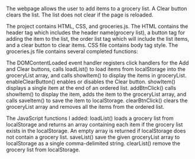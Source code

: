 
The webpage allows the user to add items to a grocery list. A Clear button clears the list. The list does not clear if the page is reloaded. 

The project contains HTML, CSS, and groceries.js. The HTML contains the header tag which includes the header name(grocery list), a button tag for adding the item to the list, the order list tag which will include the list items, and a clear button to clear items. CSS file contains body tag style.
 The groceries.js file contains several completed functions:
 
 The DOMContentLoaded event handler registers click handlers for the Add and Clear buttons, calls loadList() to load items from localStorage into the groceryList   array, and calls showItem() to display the items in groceryList.
enableClearButton() enables or disables the Clear button.
showItem() displays a single item at the end of an ordered list.
addBtnClick() calls showItem() to display the item, adds the item to the groceryList array, and calls saveItem() to save the item to localStorage.
clearBtnClick() clears the groceryList array and removes all the items from the ordered list.

The JavaScript functions I added:
loadList() loads a grocery list from localStorage and returns an array containing each item if the grocery list exists in the localStorage.
An empty array is returned if localStorage does not contain a grocery list.
saveList()  save the given groceryList array to localStorage as a single comma-delimited string.
clearList() remove the grocery list from localStorage.
